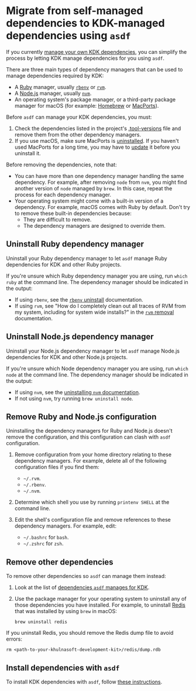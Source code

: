# Migrate from self-managed dependencies to KDK-managed dependencies using `asdf`

If you currently [manage your own KDK dependencies](advanced.md), you can simplify
the process by letting KDK manage dependencies for you using `asdf`.

There are three main types of dependency managers that can be used to manage dependencies required
by KDK:

- A [Ruby](https://www.ruby-lang.org) manager, usually [`rbenv`](https://github.com/rbenv/rbenv) or
  [`rvm`](https://rvm.io).
- A [Node.js](https://nodejs.org) manager, usually [`nvm`](https://github.com/nvm-sh/nvm).
- An operating system's package manager, or a third-party package manager for macOS (for example: [Homebrew](https://brew.sh)
  or [MacPorts](https://www.macports.org)).

Before `asdf` can manage your KDK dependencies, you must:

1. Check the dependencies listed in the project's [.tool-versions](https://github.com/khulnasoft/khulnasoft-development-kit/-/blob/main/.tool-versions)
   file and remove them from the other dependency managers.
1. If you use macOS, make sure MacPorts is [uninstalled](https://guide.macports.org/chunked/installing.macports.uninstalling.html).
   If you haven't used MacPorts for a long time, you may have to [update](https://guide.macports.org/chunked/using.html#using.port.selfupdate)
   it before you uninstall it.

Before removing the dependencies, note that:

- You can have more than one dependency manager handling the same dependency. For example,
  after removing `node` from `nvm`, you might find another version of `node` managed by `brew`.
  In this case, repeat the process for each dependency manager.
- Your operating system might come with a built-in version of a dependency. For example,
  macOS comes with Ruby by default. Don't try to remove these built-in dependencies because:
  - They are difficult to remove.
  - The dependency managers are designed to override them.

## Uninstall Ruby dependency manager

Uninstall your Ruby dependency manager to let `asdf` manage Ruby dependencies for KDK
and other Ruby projects.

If you're unsure which Ruby dependency manager you are using, run `which ruby` at the command line.
The dependency manager should be indicated in the output:

- If using `rbenv`, see the [`rbenv` uninstall](https://github.com/rbenv/rbenv#uninstalling-rbenv)
  documentation.
- If using `rvm`, see "How do I completely clean out all traces of RVM from my system, including for
  system wide installs?" in the [`rvm` removal](https://rvm.io/support/troubleshooting) documentation.

## Uninstall Node.js dependency manager

Uninstall your Node.js dependency manager to let `asdf` manage Node.js dependencies for KDK
and other Node.js projects.

If you're unsure which Node dependency manager you are using, run `which node` at the command line.
The dependency manager should be indicated in the output:

- If using `nvm`, see the [uninstalling `nvm` documentation](https://github.com/nvm-sh/nvm#uninstalling--removal).
- If not using `nvm`, try running `brew uninstall node`.

## Remove Ruby and Node.js configuration

Uninstalling the dependency managers for Ruby and Node.js doesn't remove the configuration, and this
configuration can clash with `asdf` configuration.

1. Remove configuration from your home directory relating to these dependency managers. For example,
   delete all of the following configuration files if you find them:

   - `~/.rvm`.
   - `~/.rbenv`.
   - `~/.nvm`.

1. Determine which shell you use by running `printenv SHELL` at the command line.
1. Edit the shell's configuration file and remove references to these dependency managers. For
   example, edit:

   - `~/.bashrc` for `bash`.
   - `~/.zshrc` for `zsh`.

## Remove other dependencies

To remove other dependencies so `asdf` can manage them instead:

1. Look at the list of
   [dependencies `asdf` manages for KDK](https://github.com/khulnasoft/khulnasoft-development-kit/-/blob/main/.tool-versions).
1. Use the package manager for your operating system to uninstall any of those dependencies you have
   installed. For example, to uninstall [Redis](https://redis.io) that was installed
   by using `brew` in macOS:

   ```shell
   brew uninstall redis
   ```

If you uninstall Redis, you should remove the Redis dump file to avoid errors:

```shell
rm <path-to-your-khulnasoft-development-kit>/redis/dump.rdb
```

## Install dependencies with `asdf`

To install KDK dependencies with `asdf`, follow [these instructions](index.md#install-dependencies-using-asdf).
